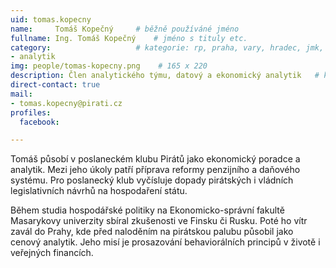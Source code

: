 ```yaml
---
uid: tomas.kopecny
name:     Tomáš Kopečný  	# běžně používáné jméno
fullname: Ing. Tomáš Kopečný  	# jméno s tituly etc.
category:                	# kategorie: rp, praha, vary, hradec, jmk, senat
- analytik
img: people/tomas-kopecny.png    # 165 x 220
description: Člen analytického týmu, datový a ekonomický analytik	# kratký popis, max 160 znaků
direct-contact: true
mail:
- tomas.kopecny@pirati.cz
profiles:
  facebook:

---
```


Tomáš působí v poslaneckém klubu Pirátů jako ekonomický poradce a analytik. Mezi jeho úkoly patří příprava reformy penzijního a daňového systému.  Pro poslanecký klub vyčísluje dopady pirátských i vládních legislativních návrhů na hospodaření státu.

Během studia hospodářské politiky na Ekonomicko-správní fakultě Masarykovy univerzity sbíral zkušenosti ve Finsku či Rusku. Poté ho vítr zavál do Prahy, kde před naloděním na pirátskou palubu působil jako cenový analytik. Jeho misí je prosazování behaviorálních principů v životě i veřejných financích.
